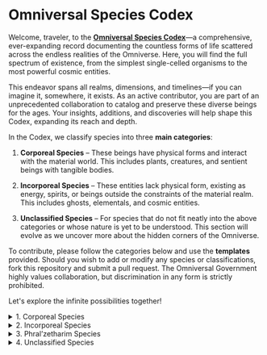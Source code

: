 # Omniversal Species Codex

Welcome, traveler, to the **[Omniversal Species Codex](..)**—a comprehensive, ever-expanding record documenting the countless forms of life scattered across the endless realities of the Omniverse. Here, you will find the full spectrum of existence, from the simplest single-celled organisms to the most powerful cosmic entities. 

This endeavor spans all realms, dimensions, and timelines—if you can imagine it, somewhere, it exists. As an active contributor, you are part of an unprecedented collaboration to catalog and preserve these diverse beings for the ages. Your insights, additions, and discoveries will help shape this Codex, expanding its reach and depth.

In the Codex, we classify species into three **main categories**:

1. **Corporeal Species** – These beings have physical forms and interact with the material world. This includes plants, creatures, and sentient beings with tangible bodies.
   
2. **Incorporeal Species** – These entities lack physical form, existing as energy, spirits, or beings outside the constraints of the material realm. This includes ghosts, elementals, and cosmic entities.

3. **Unclassified Species** – For species that do not fit neatly into the above categories or whose nature is yet to be understood. This section will evolve as we uncover more about the hidden corners of the Omniverse.

To contribute, please follow the categories below and use the **templates** provided. Should you wish to add or modify any species or classifications, fork this repository and submit a pull request. The Omniversal Government highly values collaboration, but discrimination in any form is strictly prohibited.

Let's explore the infinite possibilities together!

<details>
    <summary>1. Corporeal Species</summary>
    Corporeal species are beings that possess a physical form and exist within the material realm. These entities are tangible and can be perceived through the senses, from the smallest bacteria to the grandest of beasts. They range from plants that thrive in various ecosystems to complex creatures and sentient beings with intelligence and emotions. While they are bound by the laws of physics, corporeal species can possess remarkable adaptations, including magical abilities or evolved traits suited to their environment. They are the most familiar type of life, but their diversity across the Omniverse is limitless.
    <details>
        <summary>Plants</summary>
    </details>
</details>
<details>
    <summary>2. Incorporeal Species</summary>
    Incorporeal species are entities that exist beyond the physical realm, often intangible and invisible to those bound to the material world. These beings do not have a physical body but instead manifest as energy, consciousness, or spiritual essence. They include spirits, elemental forces, and cosmic entities, often existing in higher dimensions or parallel realities. Incorporeal species can interact with the material realm in subtle ways, such as influencing thoughts, manipulating energies, or guiding destinies. Despite their lack of a physical form, many of these entities possess intelligence, motives, and powers far beyond those of corporeal beings.
</details>
<details>
    <summary>3. Phral’zetharim Species</summary>
    Phral’zetharim Species are entities intrinsically linked to the force known as *Phral’zetharim*—an omniversal phenomenon best understood as the act of willfully rewriting the foundational laws of existence. Some species produce it internally, their biology shaped around catalytic nexuses; others absorb it ambiently from regions saturated in raw metaphysical flux. 

    The manipulation of Phral’zetharim is tiered. Tiers 1 through 10 encompass the commonly observed spectrum—abilities ranging from elemental conjuration and spatial distortion to mid-scale temporal influence. However, above Tier 10 lies a domain so complex it collapses under the weight of traditional logic. Species operating at these higher tiers manipulate cause, probability, and ontology itself—realities bend, events retroactively fracture, and time weeps.

    Despite their potency, Phral’zetharim Species are not inherently rare. In an infinite Omniverse, where every permutation of life eventually occurs, their existence is not anomaly—but inevitability. 
</details>

<details>
    <summary>4. Unclassified Species</summary>
    Unclassified species are those whose nature or origin does not fit neatly into the known categories of corporeal or incorporeal life. These beings may possess characteristics of both categories or may come from entirely unknown dimensions and planes of existence. Some may be newly discovered or still evolving, while others may exist in forms that defy current understanding. The Unclassified section serves as a place for species that challenge our current knowledge and as a repository for mysterious entities whose classification remains open for exploration. As we uncover more about these enigmatic beings, their stories will help expand the boundaries of the Omniversal Species Codex.
</details>